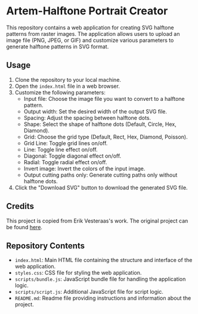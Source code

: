 # Artem-Halftone Portrait Creator

This repository contains a web application for creating SVG halftone patterns from raster images. The application allows users to upload an image file (PNG, JPEG, or GIF) and customize various parameters to generate halftone patterns in SVG format.

## Usage

1. Clone the repository to your local machine.
2. Open the `index.html` file in a web browser.
3. Customize the following parameters:
   - Input file: Choose the image file you want to convert to a halftone pattern.
   - Output width: Set the desired width of the output SVG file.
   - Spacing: Adjust the spacing between halftone dots.
   - Shape: Select the shape of halftone dots (Default, Circle, Hex, Diamond).
   - Grid: Choose the grid type (Default, Rect, Hex, Diamond, Poisson).
   - Grid Line: Toggle grid lines on/off.
   - Line: Toggle line effect on/off.
   - Diagonal: Toggle diagonal effect on/off.
   - Radial: Toggle radial effect on/off.
   - Invert image: Invert the colors of the input image.
   - Output cutting paths only: Generate cutting paths only without halftone dots.
4. Click the "Download SVG" button to download the generated SVG file.

## Credits

This project is copied from Erik Vesteraas's work. The original project can be found [here](http://vestera.as). 

## Repository Contents

- `index.html`: Main HTML file containing the structure and interface of the web application.
- `styles.css`: CSS file for styling the web application.
- `scripts/bundle.js`: JavaScript bundle file for handling the application logic.
- `scripts/script.js`: Additional JavaScript file for script logic.
- `README.md`: Readme file providing instructions and information about the project.
